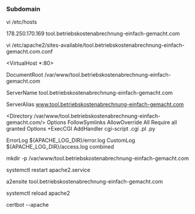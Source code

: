 ### Subdomain

vi /etc/hosts

178.250.170.169 tool.betriebskostenabrechnung-einfach-gemacht.com

vi /etc/apache2/sites-available/tool.betriebskostenabrechnung-einfach-gemacht.com.conf

<VirtualHost *:80>

DocumentRoot /var/www/tool.betriebskostenabrechnung-einfach-gemacht.com

ServerName tool.betriebskostenabrechnung-einfach-gemacht.com

ServerAlias www.tool.betriebskostenabrechnung-einfach-gemacht.com

<Directory /var/www/tool.betriebskostenabrechnung-einfach-gemacht.com/>
Options FollowSymlinks
AllowOverride All
Require all granted
Options +ExecCGI
AddHandler cgi-script .cgi .pl .py
</Directory>

ErrorLog ${APACHE_LOG_DIR}/error.log
CustomLog ${APACHE_LOG_DIR}/access.log combined

</VirtualHost>

mkdir -p /var/www/tool.betriebskostenabrechnung-einfach-gemacht.com

systemctl restart apache2.service

a2ensite tool.betriebskostenabrechnung-einfach-gemacht.com

systemctl reload apache2
 
 certbot --apache